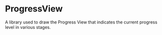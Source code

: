 # ProgressView
A library used to draw the Progress View that indicates the current progress level in various stages.
